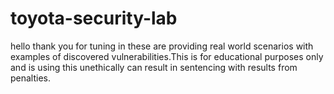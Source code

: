 # toyota-security-lab
hello thank you for tuning in these are providing real world scenarios with examples of discovered vulnerabilities.This is for educational purposes only and is using this unethically can result in sentencing with results from penalties. 
